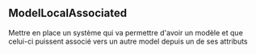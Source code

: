 ## ModelLocalAssociated

Mettre en place un système qui va permettre d'avoir un modèle 
et que celui-ci puissent associé vers un autre model depuis un
de ses attributs

